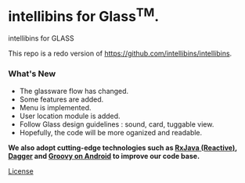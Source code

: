 intellibins for Glass<sup>TM</sup>.
======================

intellibins for GLASS

This repo is a redo version of https://github.com/intellibins/intellibins.

### What's New

* The glassware flow has changed.
* Some features are added.
* Menu is implemented.
* User location module is added.
* Follow Glass design guidelines : sound, card, tuggable view.
* Hopefully, the code will be more oganized and readable.

**We also adopt cutting-edge technologies such as [RxJava (Reactive)](https://github.com/ReactiveX/RxJava), [Dagger](http://square.github.io/dagger/) and [Groovy on Android](http://melix.github.io/blog/2014/06/grooid.html) to improve our code base.**

[License](https://raw.githubusercontent.com/intellibins/intellibins-for-glass/master/LICENSE)
